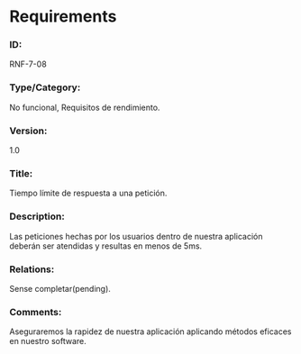 # Requirements

### ID: 
RNF-7-08

### Type/Category:
No funcional, Requisitos de rendimiento.

### Version:
1.0

### Title: 
Tiempo límite de respuesta a una petición.

### Description: 
Las peticiones hechas por los usuarios dentro de nuestra aplicación deberán ser atendidas y resultas en menos de 5ms.
### Relations: 
Sense completar(pending).

### Comments: 
Aseguraremos la rapidez de nuestra aplicación aplicando métodos eficaces en nuestro software.